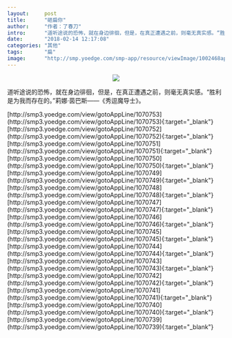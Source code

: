 ```yaml
---
layout:     post
title:      "砸扁你"
author:     "作者：了春刀"
intro:      "道听途说的恐怖，就在身边徘徊，但是，在真正遭遇之前，则毫无真实感。“胜利是为我而存在的。”莉娜·茵巴斯——《秀逗魔导士》。"
date:       "2018-02-14 12:17:08"
categories: "其他"
tags:       "扁"
image:      "http://smp.yoedge.com/smp-app/resource/viewImage/1002468appline.png"
---
```

<div style="text-align: center">
<p><img src="http://smp.yoedge.com/smp-app/resource/viewImage/1002468appline.png"/></p>
</div>
<p class="post-meta">
<span>道听途说的恐怖，就在身边徘徊，但是，在真正遭遇之前，则毫无真实感。“胜利是为我而存在的。”莉娜·茵巴斯——《秀逗魔导士》。</span>
</p>
[http://smp3.yoedge.com/view/gotoAppLine/1070753](http://smp3.yoedge.com/view/gotoAppLine/1070753){:target="_blank"}
[http://smp3.yoedge.com/view/gotoAppLine/1070752](http://smp3.yoedge.com/view/gotoAppLine/1070752){:target="_blank"}
[http://smp3.yoedge.com/view/gotoAppLine/1070751](http://smp3.yoedge.com/view/gotoAppLine/1070751){:target="_blank"}
[http://smp3.yoedge.com/view/gotoAppLine/1070750](http://smp3.yoedge.com/view/gotoAppLine/1070750){:target="_blank"}
[http://smp3.yoedge.com/view/gotoAppLine/1070749](http://smp3.yoedge.com/view/gotoAppLine/1070749){:target="_blank"}
[http://smp3.yoedge.com/view/gotoAppLine/1070748](http://smp3.yoedge.com/view/gotoAppLine/1070748){:target="_blank"}
[http://smp3.yoedge.com/view/gotoAppLine/1070747](http://smp3.yoedge.com/view/gotoAppLine/1070747){:target="_blank"}
[http://smp3.yoedge.com/view/gotoAppLine/1070746](http://smp3.yoedge.com/view/gotoAppLine/1070746){:target="_blank"}
[http://smp3.yoedge.com/view/gotoAppLine/1070745](http://smp3.yoedge.com/view/gotoAppLine/1070745){:target="_blank"}
[http://smp3.yoedge.com/view/gotoAppLine/1070744](http://smp3.yoedge.com/view/gotoAppLine/1070744){:target="_blank"}
[http://smp3.yoedge.com/view/gotoAppLine/1070743](http://smp3.yoedge.com/view/gotoAppLine/1070743){:target="_blank"}
[http://smp3.yoedge.com/view/gotoAppLine/1070742](http://smp3.yoedge.com/view/gotoAppLine/1070742){:target="_blank"}
[http://smp3.yoedge.com/view/gotoAppLine/1070741](http://smp3.yoedge.com/view/gotoAppLine/1070741){:target="_blank"}
[http://smp3.yoedge.com/view/gotoAppLine/1070740](http://smp3.yoedge.com/view/gotoAppLine/1070740){:target="_blank"}
[http://smp3.yoedge.com/view/gotoAppLine/1070739](http://smp3.yoedge.com/view/gotoAppLine/1070739){:target="_blank"}


